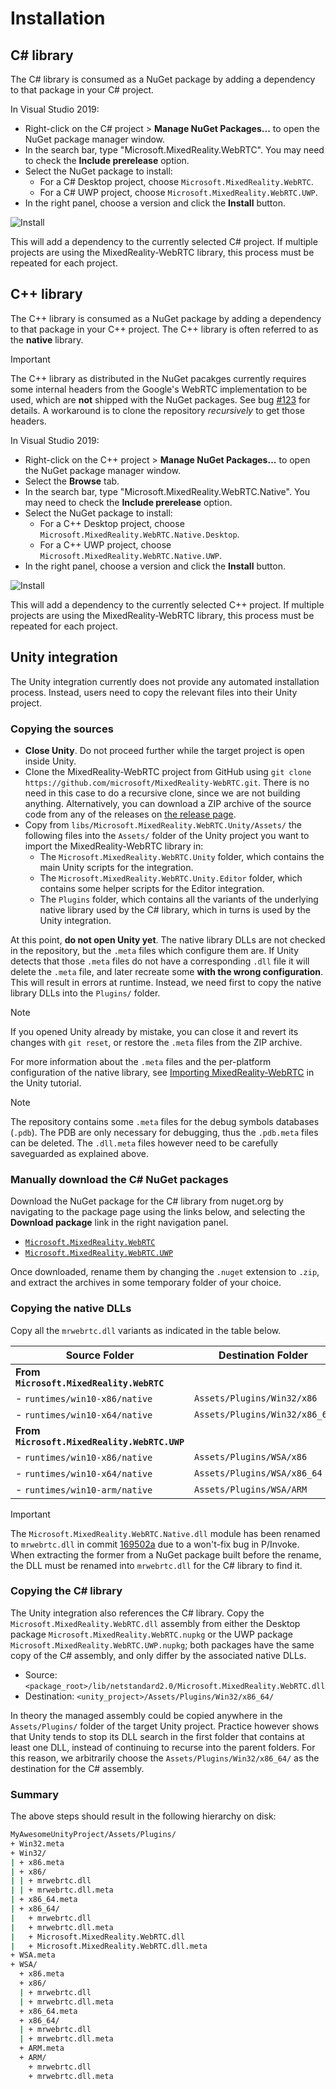 # Installation

## C# library

The C# library is consumed as a NuGet package by adding a dependency to that package in your C# project.

In Visual Studio 2019:

- Right-click on the C# project > **Manage NuGet Packages...** to open the NuGet package manager window.
- In the search bar, type "Microsoft.MixedReality.WebRTC". You may need to check the **Include prerelease** option.
- Select the NuGet package to install:
  - For a C# Desktop project, choose `Microsoft.MixedReality.WebRTC`.
  - For a C# UWP project, choose `Microsoft.MixedReality.WebRTC.UWP`.
- In the right panel, choose a version and click the **Install** button.

![Install](install-1.png)

This will add a dependency to the currently selected C# project. If multiple projects are using the MixedReality-WebRTC library, this process must be repeated for each project.

## C++ library

The C++ library is consumed as a NuGet package by adding a dependency to that package in your C++ project. The C++ library is often referred to as the **native** library.

> [!IMPORTANT]
> The C++ library as distributed in the NuGet pacakges currently requires some internal headers from the Google's WebRTC implementation to be used, which are **not** shipped with the NuGet packages. See bug [#123](https://github.com/microsoft/MixedReality-WebRTC/issues/123) for details. A workaround is to clone the repository _recursively_ to get those headers.

In Visual Studio 2019:

- Right-click on the C++ project > **Manage NuGet Packages...** to open the NuGet package manager window.
- Select the **Browse** tab.
- In the search bar, type "Microsoft.MixedReality.WebRTC.Native". You may need to check the **Include prerelease** option.
- Select the NuGet package to install:
  - For a C++ Desktop project, choose `Microsoft.MixedReality.WebRTC.Native.Desktop`.
  - For a C++ UWP project, choose `Microsoft.MixedReality.WebRTC.Native.UWP`.
- In the right panel, choose a version and click the **Install** button.

![Install](install-2.png)

This will add a dependency to the currently selected C++ project. If multiple projects are using the MixedReality-WebRTC library, this process must be repeated for each project.

## Unity integration

The Unity integration currently does not provide any automated installation process. Instead, users need to copy the relevant files into their Unity project.

### Copying the sources

- **Close Unity**. Do not proceed further while the target project is open inside Unity.
- Clone the MixedReality-WebRTC project from GitHub using `git clone https://github.com/microsoft/MixedReality-WebRTC.git`. There is no need in this case to do a recursive clone, since we are not building anything. Alternatively, you can download a ZIP archive of the source code from any of the releases on [the release page](https://github.com/microsoft/MixedReality-WebRTC/releases).
- Copy from `libs/Microsoft.MixedReality.WebRTC.Unity/Assets/` the following files into the `Assets/` folder of the Unity project you want to import the MixedReality-WebRTC library in:
  - The `Microsoft.MixedReality.WebRTC.Unity` folder, which contains the main Unity scripts for the integration.
  - The `Microsoft.MixedReality.WebRTC.Unity.Editor` folder, which contains some helper scripts for the Editor integration.
  - The `Plugins` folder, which contains all the variants of the underlying native library used by the C# library, which in turns is used by the Unity integration.

At this point, **do not open Unity yet**. The native library DLLs are not checked in the repository, but the `.meta` files which configure them are. If Unity detects that those `.meta` files do not have a corresponding `.dll` file it will delete the `.meta` file, and later recreate some **with the wrong configuration**. This will result in errors at runtime. Instead, we need first to copy the native library DLLs into the `Plugins/` folder.

> [!NOTE]
> If you opened Unity already by mistake, you can close it and revert its changes with `git reset`, or restore the `.meta` files from the ZIP archive.

For more information about the `.meta` files and the per-platform configuration of the native library, see [Importing MixedReality-WebRTC](https://microsoft.github.io/MixedReality-WebRTC/manual/helloworld-unity-importwebrtc.html) in the Unity tutorial.

> [!NOTE]
> The repository contains some `.meta` files for the debug symbols databases (`.pdb`). The PDB are only necessary for debugging, thus the `.pdb.meta` files can be deleted. The `.dll.meta` files however need to be carefully saveguarded as explained above.

### Manually download the C# NuGet packages

Download the NuGet package for the C# library from nuget.org by navigating to the package page using the links below, and selecting the **Download package** link in the right navigation panel.

- [`Microsoft.MixedReality.WebRTC`](https://www.nuget.org/packages/Microsoft.MixedReality.WebRTC)
- [`Microsoft.MixedReality.WebRTC.UWP`](https://www.nuget.org/packages/Microsoft.MixedReality.WebRTC.UWP)

Once downloaded, rename them by changing the `.nuget` extension to `.zip`, and extract the archives in some temporary folder of your choice.

### Copying the native DLLs

Copy all the `mrwebrtc.dll` variants as indicated in the table below.

| Source Folder | Destination Folder |
|---|---|
| **From `Microsoft.MixedReality.WebRTC`** | |
| - `runtimes/win10-x86/native` | `Assets/Plugins/Win32/x86` |
| - `runtimes/win10-x64/native` | `Assets/Plugins/Win32/x86_64` |
| **From `Microsoft.MixedReality.WebRTC.UWP`** | |
| - `runtimes/win10-x86/native` | `Assets/Plugins/WSA/x86` |
| - `runtimes/win10-x64/native` | `Assets/Plugins/WSA/x86_64` |
| - `runtimes/win10-arm/native` | `Assets/Plugins/WSA/ARM` |

> [!IMPORTANT]
> The `Microsoft.MixedReality.WebRTC.Native.dll` module has been renamed to `mrwebrtc.dll` in commit [169502a](https://github.com/microsoft/MixedReality-WebRTC/commit/169502aab851b61c260831892e3eff9deeb876ae) due to a won't-fix bug in P/Invoke. When extracting the former from a NuGet package built before the rename, the DLL must be renamed into `mrwebrtc.dll` for the C# library to find it.

### Copying the C# library

The Unity integration also references the C# library. Copy the `Microsoft.MixedReality.WebRTC.dll` assembly from either the Desktop package `Microsoft.MixedReality.WebRTC.nupkg` or the UWP package `Microsoft.MixedReality.WebRTC.UWP.nupkg`; both packages have the same copy of the C# assembly, and only differ by the associated native DLLs.

- Source: `<package_root>/lib/netstandard2.0/Microsoft.MixedReality.WebRTC.dll`
- Destination: `<unity_project>/Assets/Plugins/Win32/x86_64/`

In theory the managed assembly could be copied anywhere in the `Assets/Plugins/` folder of the target Unity project. Practice however shows that Unity tends to stop its DLL search in the first folder that contains at least one DLL, instead of continuing to recurse into the parent folders. For this reason, we arbitrarily choose the `Assets/Plugins/Win32/x86_64/` as the destination for the C# assembly.

### Summary

The above steps should result in the following hierarchy on disk:

```sh
MyAwesomeUnityProject/Assets/Plugins/
+ Win32.meta
+ Win32/
| + x86.meta
| + x86/
| | + mrwebrtc.dll
| | + mrwebrtc.dll.meta
| + x86_64.meta
| + x86_64/
|   + mrwebrtc.dll
|   + mrwebrtc.dll.meta
|   + Microsoft.MixedReality.WebRTC.dll
|   + Microsoft.MixedReality.WebRTC.dll.meta
+ WSA.meta
+ WSA/
  + x86.meta
  + x86/
  | + mrwebrtc.dll
  | + mrwebrtc.dll.meta
  + x86_64.meta
  + x86_64/
  | + mrwebrtc.dll
  | + mrwebrtc.dll.meta
  + ARM.meta
  + ARM/
    + mrwebrtc.dll
    + mrwebrtc.dll.meta
```
